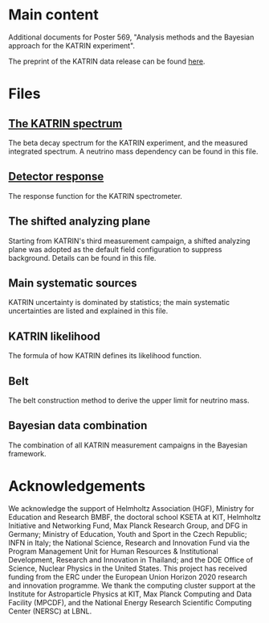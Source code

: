 # Main content
Additional documents for Poster 569, "Analysis methods and the Bayesian approach for the KATRIN experiment".

The preprint of the KATRIN data release can be found [here](https://www.katrin.kit.edu/publikationen/PREPRINT_Direct_neutrino_mass_measurement_based_on_259_days_of_KATRIN_data.pdf).

# Files
## [The KATRIN spectrum](The%20KATRIN%20spectrum.pdf)
The beta decay spectrum for the KATRIN experiment, and the measured integrated spectrum. A neutrino mass dependency can be found in this file.

## [Detector response](Detector%20response.pdf)
The response function for the KATRIN spectrometer.

## The shifted analyzing plane
Starting from KATRIN's third measurement campaign, a shifted analyzing plane was adopted as the default field configuration to suppress background. Details can be found in this file.

## Main systematic sources
KATRIN uncertainty is dominated by statistics; the main systematic uncertainties are listed and explained in this file.

## KATRIN likelihood
The formula of how KATRIN defines its likelihood function.

## Belt
The belt construction method to derive the upper limit for neutrino mass.

## Bayesian data combination
The combination of all KATRIN measurement campaigns in the Bayesian framework.

# Acknowledgements
We acknowledge the support of Helmholtz Association (HGF), Ministry for Education and Research BMBF, the doctoral school KSETA at KIT, Helmholtz Initiative and Networking Fund, Max Planck Research Group, and DFG in Germany; Ministry of Education, Youth and Sport in the Czech Republic; INFN in Italy; the National Science, Research and Innovation Fund via the Program Management Unit for Human Resources & Institutional Development, Research and Innovation in Thailand; and the DOE Office of Science, Nuclear Physics in the United States. This project has received funding from the ERC under the European Union Horizon 2020 research and innovation programme. We thank the computing cluster support at the Institute for Astroparticle Physics at KIT, Max Planck Computing and Data Facility (MPCDF), and the National Energy Research Scientific Computing Center (NERSC) at LBNL.

